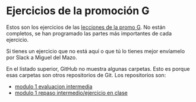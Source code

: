 # Ejercicios de la promoción G

Estos son los ejercicios de las [lecciones de la promo G](https://books.adalab.es/materiales-front-end-g/). No están completos, se han programado las partes más importantes de cada ejercicio.

Si tienes un ejercicio que no está aquí o que tú lo tienes mejor envíamelo por Slack a Miguel del Mazo.

En el listado superior, GitHub no muestra algunas carpetas. Esto es porque esas carpetas son otros repositorios de Git.
Los repositorios son:

* [modulo 1 evaluacion intermedia](https://github.com/Adalab/m1-evaluacion-intermedia-migueldelmazo/)
* [modulo 1 repaso intermedio/ejercicio en clase](https://github.com/migueldelmazo/fire-engine-red/)